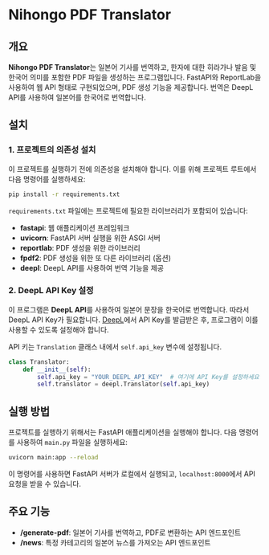 
# Nihongo PDF Translator

## 개요
**Nihongo PDF Translator**는 일본어 기사를 번역하고, 한자에 대한 히라가나 발음 및 한국어 의미를 포함한 PDF 파일을 생성하는 프로그램입니다. FastAPI와 ReportLab을 사용하여 웹 API 형태로 구현되었으며, PDF 생성 기능을 제공합니다. 번역은 DeepL API를 사용하여 일본어를 한국어로 번역합니다.

## 설치

### 1. 프로젝트의 의존성 설치

이 프로젝트를 실행하기 전에 의존성을 설치해야 합니다. 이를 위해 프로젝트 루트에서 다음 명령어를 실행하세요:

```bash
pip install -r requirements.txt
```

`requirements.txt` 파일에는 프로젝트에 필요한 라이브러리가 포함되어 있습니다:

- **fastapi**: 웹 애플리케이션 프레임워크
- **uvicorn**: FastAPI 서버 실행을 위한 ASGI 서버
- **reportlab**: PDF 생성을 위한 라이브러리
- **fpdf2**: PDF 생성을 위한 또 다른 라이브러리 (옵션)
- **deepl**: DeepL API를 사용하여 번역 기능을 제공

### 2. DeepL API Key 설정

이 프로그램은 **DeepL API**를 사용하여 일본어 문장을 한국어로 번역합니다. 따라서 DeepL API Key가 필요합니다. [DeepL](https://www.deepl.com/pro-api)에서 API Key를 발급받은 후, 프로그램이 이를 사용할 수 있도록 설정해야 합니다.

API 키는 `Translation` 클래스 내에서 `self.api_key` 변수에 설정됩니다.

```python
class Translator:
    def __init__(self):
        self.api_key = "YOUR_DEEPL_API_KEY"  # 여기에 API Key를 설정하세요
        self.translator = deepl.Translator(self.api_key)
```

## 실행 방법

프로젝트를 실행하기 위해서는 FastAPI 애플리케이션을 실행해야 합니다. 다음 명령어를 사용하여 `main.py` 파일을 실행하세요:

```bash
uvicorn main:app --reload
```

이 명령어를 사용하면 FastAPI 서버가 로컬에서 실행되고, `localhost:8000`에서 API 요청을 받을 수 있습니다.

## 주요 기능

- **/generate-pdf**: 일본어 기사를 번역하고, PDF로 변환하는 API 엔드포인트
- **/news**: 특정 카테고리의 일본어 뉴스를 가져오는 API 엔드포인트
